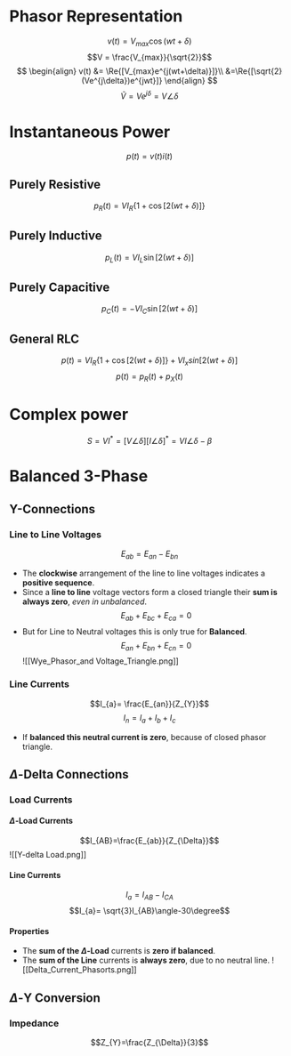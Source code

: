 # Phasor Representation
$$v(t) = V_{max}\cos(wt+\delta)$$
$$V = \frac{V_{max}}{\sqrt{2}}$$
$$
\begin{align}
v(t) &= \Re{[V_{max}e^{j(wt+\delta)}]}\\
&=\Re{[\sqrt{2}(Ve^{j\delta})e^{jwt}]}
\end{align}
$$
$$\tilde{V} = Ve^{j\delta}= V\angle \delta$$
# Instantaneous Power
$$p(t) = v(t)i(t)$$
## Purely Resistive 
$$p_{R}(t)=VI_{R}\{1+\cos[2(wt+\delta)]\}$$
## Purely Inductive
$$p_{L}(t)=VI_{L}\sin[2(wt+\delta)]$$
## Purely Capacitive
$$p_{C}(t)=-VI_{C}\sin[2(wt+\delta)]$$
## General RLC
$$p(t)=VI_{R}\{1+\cos[2(wt+\delta)]\} + VI_{x}sin[2(wt+\delta)]$$
$$p(t) = p_{R}(t) +p_{X}(t)$$
# Complex power
$$S = VI^{*}= [V\angle \delta][I\angle \delta]^{*} = VI\angle \delta - \beta$$

# Balanced 3-Phase
## Y-Connections

### Line to Line Voltages
$$E_{ab}= E_{an}- E_{bn}$$
- The **clockwise** arrangement of the line to line voltages indicates a **positive sequence**.
- Since a **line to line** voltage vectors form a closed triangle their **sum is always zero**, *even in unbalanced*. $$E_{ab} + E_{bc} + E_{ca} = 0$$
- But for Line to Neutral voltages this is only true for **Balanced**. $$E_{an} + E_{bn} + E_{cn} = 0$$
![[Wye_Phasor_and Voltage_Triangle.png]]

### Line Currents
$$I_{a}= \frac{E_{an}}{Z_{Y}}$$
$$I_{n}= I_{a}+ I_{b}+ I_{c}$$
- If **balanced this neutral current is zero**, because of closed phasor triangle.

## $\Delta$-Delta Connections

### Load Currents
#### $\Delta$-Load Currents
$$I_{AB}=\frac{E_{ab}}{Z_{\Delta}}$$
![[Y-delta Load.png]]
#### Line Currents
$$I_{a}= I_{AB}-I_{CA}$$
$$I_{a}= \sqrt{3}I_{AB}\angle-30\degree$$
#### Properties
- The **sum of the $\Delta$-Load** currents is **zero if balanced**.
- The **sum of the Line** currents is **always zero**, due to no neutral line.
 ![[Delta_Current_Phasorts.png]]

## $\Delta$-Y Conversion
### Impedance
$$Z_{Y}=\frac{Z_{\Delta}}{3}$$
